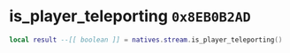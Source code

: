 # is_player_teleporting `0x8EB0B2AD`

```lua
local result --[[ boolean ]] = natives.stream.is_player_teleporting()
```